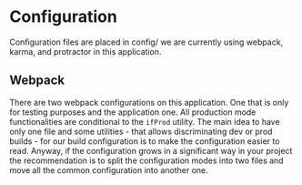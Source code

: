 # Configuration

Configuration files are placed in config/ we are currently using webpack, karma, and protractor in this application.

## Webpack

There are two webpack configurations on this application. One that is only for testing purposes and the application one.
All production mode functionalities are conditional to the `ifProd` utility. The main idea to have only one file and some utilities - that allows discriminating dev or prod builds - for our build configuration is to make the configuration easier to read.
Anyway, if the configuration grows in a significant way in your project the recommendation is to split the configuration modes into two files and move all the common configuration into another one.

